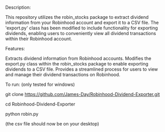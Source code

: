 Description:

This repository utilizes the robin_stocks package to extract dividend information from your Robinhood account and export it to a CSV file. The 'export.py' class has been modified to include functionality for exporting dividends, enabling users to conveniently view all dividend transactions within their Robinhood account.

Features:

Extracts dividend information from Robinhood accounts.
Modifies the export.py class within the robin_stocks package to enable exporting dividends to a CSV file.
Provides a streamlined process for users to view and manage their dividend transactions on Robinhood.

To run: (only tested for windows)

git clone https://github.com/James-Day/Robinhood-Dividend-Exporter.git

cd Robinhood-Dividend-Exporter

python robin.py

(the csv file should now be on your desktop)
